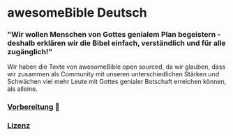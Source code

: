 # awesomeBible Deutsch
### "Wir wollen Menschen von Gottes genialem Plan begeistern - deshalb erklären wir die Bibel einfach, verständlich und **für alle zugänglich!**"

Wir haben die Texte von awesomeBible open sourced, da wir glauben, dass wir zusammen als Community mit unseren unterschiedlichen Stärken und Schwächen viel mehr Leute mit Gottes genialer Botschaft erreichen können, als alleine.

### [Vorbereitung](https://codeberg.org/awesomeBible/de/wiki/intro) :fishing_pole_and_fish:

### [Lizenz](https://creativecommons.org/licenses/by-nc/4.0/deed.de)